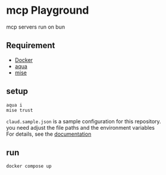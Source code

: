 # mcp Playground
mcp servers run on bun

## Requirement
- [Docker](https://www.docker.com/ja-jp/)
- [aqua](https://aquaproj.github.io/)
- [mise](https://mise.jdx.dev/getting-started.html)

## setup
```
aqua i
mise trust
```

`claud.sample.json` is a sample configuration for this repository.  
you need adjust the file paths and the environment variables  
For details, see the [documentation](https://modelcontextprotocol.io/introduction)

## run
```
docker compose up
```
